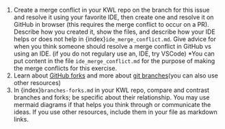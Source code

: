 1. Create a merge conflict in your KWL repo on the branch for this issue and resolve it using your favorite IDE, then create one and resolve it on GitHub in browser (this requires the merge conflict to occur on a PR). Describe how you created it, show the files, and describe how your IDE helps or does not help in {index}`ide_merge_conflict.md`. Give advice for when you think someone should resolve a merge conflict in GitHub vs using an IDE. (if you do not regulary use an, IDE, try VSCode) *You can put content in the file `ide_merge_conflict.md` for the purpose of making the merge conflicts for this exercise. 
2.  Learn about [GitHub forks](https://docs.github.com/en/pull-requests/collaborating-with-pull-requests/working-with-forks) and more about [git branches](https://git-scm.com/book/en/v2/Git-Branching-Branches-in-a-Nutshell)(you can also use other resources)
3. In {index}`branches-forks.md` in your KWL repo, compare and contrast branches and forks; be specific about their relationship. You may use mermaid diagrams if that helps you think through or communicate the ideas. If you use other resources, include them in your file as markdown links. 